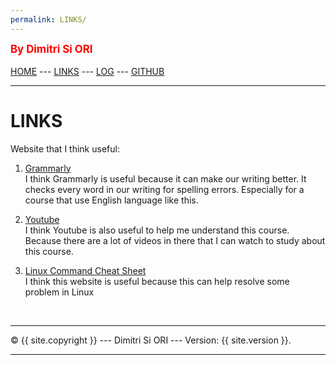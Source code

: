 ```yaml
---
permalink: LINKS/
---
```

<span style="color:red; font-weight:bold; font-size:larger;">By Dimitri Si ORI</span>
<br><br>
[HOME](https://dimitripn.github.io/os222) ---
[LINKS](https://dimitripn.github.io/os222/LINKS/) ---
[LOG](TXT/mylog.txt) ---
[GITHUB](https://github.com/dimitripn/os222)
<br>
<hr>

# LINKS

Website that I think useful:

1. [Grammarly](https://www.grammarly.com/)<br>
I think Grammarly is useful because it can make our writing better.
It checks every word in our writing for spelling errors.
Especially for a course that use English language like this.

2. [Youtube](https://www.youtube.com/)<br>
I think Youtube is also useful to help me understand this course.
Because there are a lot of videos in there that I can watch to study about this course.

3. [Linux Command Cheat Sheet](https://www.guru99.com/linux-commands-cheat-sheet.html)<br>
I think this website is useful because this can help resolve some problem in Linux


<br>
<hr>
&copy; {{ site.copyright }} --- Dimitri Si ORI --- Version: {{ site.version }}.
<hr>
<br>
